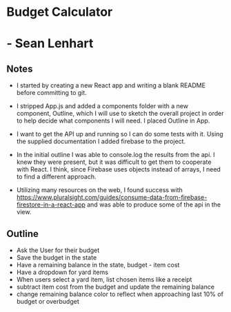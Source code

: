 # Budget Calculator
# - Sean Lenhart

## Notes
- I started by creating a new React app and writing a blank README before committing to git.

- I stripped App.js and added a components folder with a new component, Outline, which I will use to sketch the overall project in order to help decide what components I will need. I placed Outline in App.

- I want to get the API up and running so I can do some tests with it. Using the supplied documentation I added firebase to the project.

- In the initial outline I was able to console.log the results from the api. I knew they were present, but it was difficult to get them to cooperate with React. I think, since Firebase uses objects instead of arrays, I need to find a different approach.

- Utilizing many resources on the web, I found success with https://www.pluralsight.com/guides/consume-data-from-firebase-firestore-in-a-react-app and was able to produce some of the api in the view.

## Outline
- Ask the User for their budget
- Save the budget in the state
- Have a remaining balance in the state, budget - item cost
- Have a dropdown for yard items
- When users select a yard item, list chosen items like a receipt
- subtract item cost from the budget and update the remaining balance
- change remaining balance color to reflect when approaching last 10% of budget or overbudget